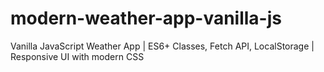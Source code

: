 # modern-weather-app-vanilla-js
Vanilla JavaScript Weather App | ES6+ Classes, Fetch API, LocalStorage | Responsive UI with modern CSS
